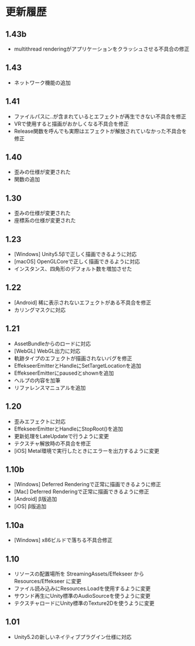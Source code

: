 ﻿# 更新履歴

## 1.43b
- multithread renderingがアプリケーションをクラッシュさせる不具合の修正

## 1.43
- ネットワーク機能の追加

## 1.41
- ファイルパスに..が含まれているとエフェクトが再生できない不具合を修正
- VRで使用すると描画がおかしくなる不具合を修正
- Release関数を呼んでも実際はエフェクトが解放されていなかった不具合を修正

## 1.40
- 歪みの仕様が変更された
- 関数の追加

## 1.30
- 歪みの仕様が変更された
- 座標系の仕様が変更された

## 1.23
- [Windows] Unity5.5βで正しく描画できるように対応
- [macOS] OpenGLCoreで正しく描画できるように対応
- インスタンス、四角形のデフォルト数を増加させた

## 1.22
- [Android] 稀に表示されないエフェクトがある不具合を修正
- カリングマスクに対応

## 1.21
- AssetBundleからのロードに対応
- [WebGL] WebGL出力に対応
- 軌跡タイプのエフェクトが描画されないバグを修正
- EffekseerEmitterとHandleにSetTargetLocationを追加
- EffekseerEmitterにpausedとshownを追加
- ヘルプの内容を加筆
- リファレンスマニュアルを追加

## 1.20
- 歪みエフェクトに対応
- EffekseerEmitterとHandleにStopRoot()を追加
- 更新処理をLateUpdateで行うように変更
- テクスチャ解放時の不具合を修正
- [iOS] Metal環境で実行したときにエラーを出力するように変更

## 1.10b
- [Windows] Deferred Renderingで正常に描画できるように修正
- [Mac] Deferred Renderingで正常に描画できるように修正
- [Android] β版追加
- [iOS] β版追加

## 1.10a
- [Windows] x86ビルドで落ちる不具合修正

## 1.10
- リソースの配置場所を StreamingAssets/Effekseer から Resources/Effekseer に変更
- ファイル読み込みにResources.Loadを使用するように変更
- サウンド再生にUnity標準のAudioSourceを使うように変更
- テクスチャロードにUnity標準のTexture2Dを使うように変更

## 1.01
- Unity5.2の新しいネイティブプラグイン仕様に対応
